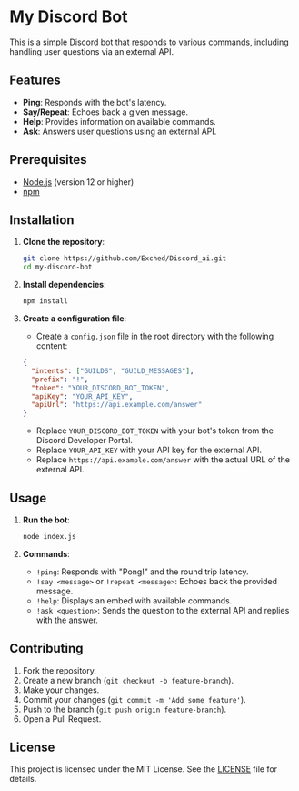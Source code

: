 # My Discord Bot

This is a simple Discord bot that responds to various commands, including handling user questions via an external API.

## Features

- **Ping**: Responds with the bot's latency.
- **Say/Repeat**: Echoes back a given message.
- **Help**: Provides information on available commands.
- **Ask**: Answers user questions using an external API.

## Prerequisites

- [Node.js](https://nodejs.org/) (version 12 or higher)
- [npm](https://www.npmjs.com/)

## Installation

1. **Clone the repository**:
    ```bash
    git clone https://github.com/Exched/Discord_ai.git
    cd my-discord-bot
    ```

2. **Install dependencies**:
    ```bash
    npm install
    ```

3. **Create a configuration file**:
    - Create a `config.json` file in the root directory with the following content:
    ```json
    {
      "intents": ["GUILDS", "GUILD_MESSAGES"],
      "prefix": "!",
      "token": "YOUR_DISCORD_BOT_TOKEN",
      "apiKey": "YOUR_API_KEY",
      "apiUrl": "https://api.example.com/answer"
    }
    ```

    - Replace `YOUR_DISCORD_BOT_TOKEN` with your bot's token from the Discord Developer Portal.
    - Replace `YOUR_API_KEY` with your API key for the external API.
    - Replace `https://api.example.com/answer` with the actual URL of the external API.

## Usage

1. **Run the bot**:
    ```bash
    node index.js
    ```

2. **Commands**:
    - `!ping`: Responds with "Pong!" and the round trip latency.
    - `!say <message>` or `!repeat <message>`: Echoes back the provided message.
    - `!help`: Displays an embed with available commands.
    - `!ask <question>`: Sends the question to the external API and replies with the answer.

## Contributing

1. Fork the repository.
2. Create a new branch (`git checkout -b feature-branch`).
3. Make your changes.
4. Commit your changes (`git commit -m 'Add some feature'`).
5. Push to the branch (`git push origin feature-branch`).
6. Open a Pull Request.

## License

This project is licensed under the MIT License. See the [LICENSE](LICENSE) file for details.
